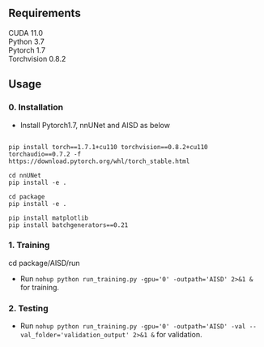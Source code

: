 

## Requirements
CUDA 11.0<br />
Python 3.7<br /> 
Pytorch 1.7<br />
Torchvision 0.8.2<br />

## Usage

### 0. Installation
* Install Pytorch1.7, nnUNet and AISD as below
  
```

pip install torch==1.7.1+cu110 torchvision==0.8.2+cu110 torchaudio==0.7.2 -f https://download.pytorch.org/whl/torch_stable.html

cd nnUNet
pip install -e .

cd package
pip install -e .

pip install matplotlib
pip install batchgenerators==0.21
```

### 1. Training 
cd package/AISD/run

* Run `nohup python run_training.py -gpu='0' -outpath='AISD' 2>&1 &` for training.

### 2. Testing 
* Run `nohup python run_training.py -gpu='0' -outpath='AISD' -val --val_folder='validation_output' 2>&1 &` for validation.


```

